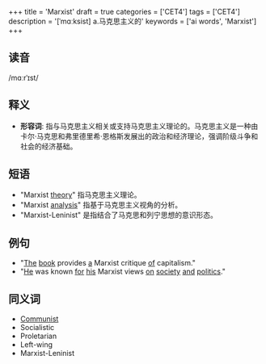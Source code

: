 +++
title = 'Marxist'
draft = true
categories = ['CET4']
tags = ['CET4']
description = '[ˈmɑːksist] a.马克思主义的'
keywords = ['ai words', 'Marxist']
+++

## 读音
/mɑːrˈɪst/

## 释义
- **形容词**: 指与马克思主义相关或支持马克思主义理论的。马克思主义是一种由卡尔·马克思和弗里德里希·恩格斯发展出的政治和经济理论，强调阶级斗争和社会的经济基础。

## 短语
- "Marxist [theory](/post/theory/)" 指马克思主义理论。
- "Marxist [analysis](/post/analysis/)" 指基于马克思主义视角的分析。
- "Marxist-Leninist" 是指结合了马克思和列宁思想的意识形态。

## 例句
- "[The](/post/the/) [book](/post/book/) provides [a](/post/a/) Marxist critique [of](/post/of/) capitalism."
- "[He](/post/he/) was known [for](/post/for/) [his](/post/his/) Marxist views [on](/post/on/) [society](/post/society/) [and](/post/and/) [politics](/post/politics/)."

## 同义词
- [Communist](/post/communist/)
- Socialistic
- Proletarian
- Left-wing
- Marxist-Leninist
